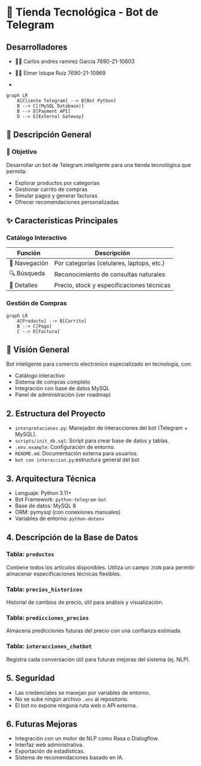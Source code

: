 # 📱 Tienda Tecnológica - Bot de Telegram
##  Desarrolladores

- 👨‍💻 Carlos andres ramirez Garcia 7690-21-10603
- 👨‍💻 Elmer Istupe Ruiz 7690-21-10969

-
```mermaid
graph LR
    A[Cliente Telegram] --> B[Bot Python]
    B --> C[(MySQL Database)]
    B --> D[Payment API]
    D --> E[External Gateway]
```
## 📌 Descripción General

### 🎯 Objetivo
Desarrollar un bot de Telegram inteligente para una tienda tecnológica que permita:
- Explorar productos por categorías
- Gestionar carrito de compras
- Simular pagos y generar facturas
- Ofrecer recomendaciones personalizadas

## ✨ Características Principales

### Catálogo Interactivo
| Función | Descripción |
|---------|-------------|
| 📱 Navegación | Por categorías (celulares, laptops, etc.) |
| 🔍 Búsqueda | Reconocimiento de consultas naturales |
| 📄 Detalles | Precio, stock y especificaciones técnicas |

### Gestión de Compras

```mermaid
graph LR
    A[Producto] --> B[Carrito]
    B --> C[Pago]
    C --> D[Factura]
```

## 🚀 Visión General
Bot inteligente para comercio electrónico especializado en tecnología, con:
- Catálogo interactivo
- Sistema de compras completo
- Integración con base de datos MySQL
- Panel de administración (ver roadmap)


## 2. Estructura del Proyecto

- `interpretaciones.py`: Manejador de interacciones del bot (Telegram + MySQL).
- `scripts/init_db.sql`: Script para crear base de datos y tablas.
- `.env.example`: Configuración de entorno.
- `README.md`: Documentación externa para usuarios.
- `bot con interaccion.py`:estructura general del bot 

## 3. Arquitectura Técnica

- Lenguaje: Python 3.11+
- Bot Framework: `python-telegram-bot`
- Base de datos: MySQL 8
- ORM: pymysql (con conexiones manuales)
- Variables de entorno: `python-dotenv`

## 4. Descripción de la Base de Datos

### Tabla: `productos`
Contiene todos los artículos disponibles. Utiliza un campo `JSON` para permitir almacenar especificaciones técnicas flexibles.

### Tabla: `precios_historicos`
Historial de cambios de precio, útil para análisis y visualización.

### Tabla: `predicciones_precios`
Almacena predicciones futuras del precio con una confianza estimada.

### Tabla: `interacciones_chatbot`
Registra cada conversación útil para futuras mejoras del sistema (ej. NLP).

## 5. Seguridad

- Las credenciales se manejan por variables de entorno.
- No se sube ningún archivo `.env` al repositorio.
- El bot no expone ninguna ruta web o API externa.

## 6. Futuras Mejoras

- Integración con un motor de NLP como Rasa o Dialogflow.
- Interfaz web administrativa.
- Exportación de estadísticas.
- Sistema de recomendaciones basado en IA.


